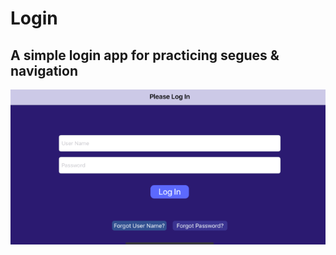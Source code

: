 # Login
## A simple login app for practicing segues & navigation

![Login screen screenshot](https://github.com/matvelius/Login/blob/master/Login/Assets.xcassets/log%20in%20screen.imageset/Screen%20Shot%202019-03-04%20at%2010.08.36%20PM.png)
